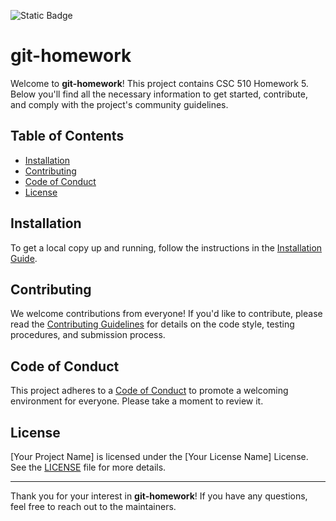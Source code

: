 ![Static Badge](https://img.shields.io/badge/license-MIT-white?logo=%233776AB)

# git-homework

Welcome to **git-homework**! This project contains CSC 510 Homework 5. Below you'll find all the necessary information to get started, contribute, and comply with the project's community guidelines.

## Table of Contents

- [Installation](#installation)
- [Contributing](#contributing)
- [Code of Conduct](#code-of-conduct)
- [License](#license)

## Installation

To get a local copy up and running, follow the instructions in the [Installation Guide](INSTALL.md).

## Contributing

We welcome contributions from everyone! If you'd like to contribute, please read the [Contributing Guidelines](CONTRIBUTING.md) for details on the code style, testing procedures, and submission process.

## Code of Conduct

This project adheres to a [Code of Conduct](CODE-OF-CONDUCT.md) to promote a welcoming environment for everyone. Please take a moment to review it.

## License

[Your Project Name] is licensed under the [Your License Name] License. See the [LICENSE](LICENSE) file for more details.

---

Thank you for your interest in **git-homework**! If you have any questions, feel free to reach out to the maintainers.
